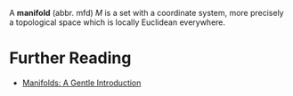A **manifold** (abbr. mfd) $M$ is a set with a coordinate system, more precisely a topological space which is locally Euclidean everywhere.

# Further Reading

* [Manifolds: A Gentle Introduction](https://bjlkeng.github.io/posts/manifolds/)